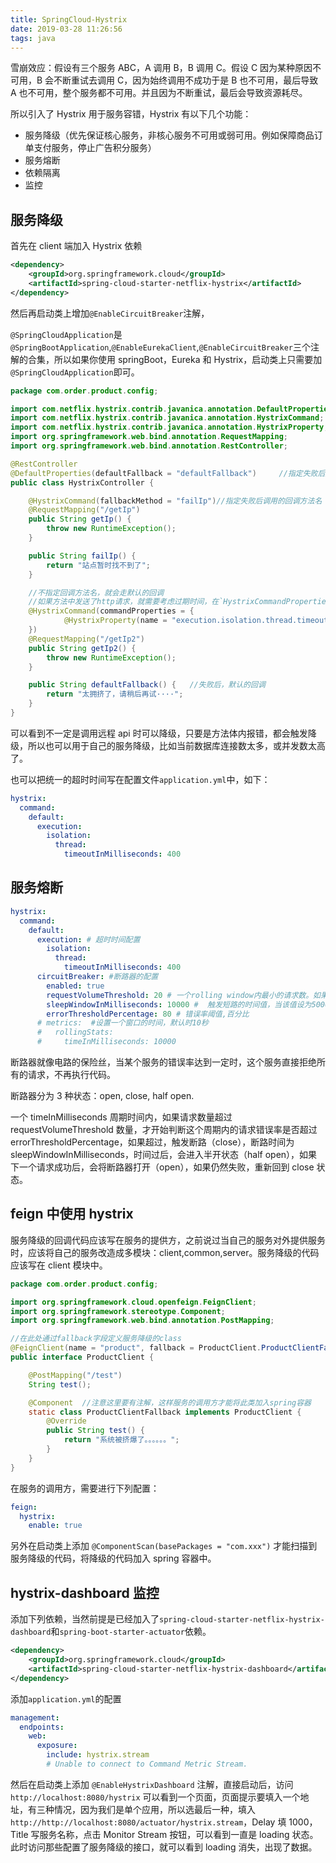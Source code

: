 ```yaml
---
title: SpringCloud-Hystrix
date: 2019-03-28 11:26:56
tags: java
---
```


雪崩效应：假设有三个服务 ABC，A 调用 B，B 调用 C。假设 C 因为某种原因不可用，B 会不断重试去调用 C，因为始终调用不成功于是 B 也不可用，最后导致 A 也不可用，整个服务都不可用。并且因为不断重试，最后会导致资源耗尽。

所以引入了 Hystrix 用于服务容错，Hystrix 有以下几个功能：

- 服务降级（优先保证核心服务，非核心服务不可用或弱可用。例如保障商品订单支付服务，停止广告积分服务）
- 服务熔断
- 依赖隔离
- 监控

## 服务降级

首先在 client 端加入 Hystrix 依赖

```xml
<dependency>
    <groupId>org.springframework.cloud</groupId>
    <artifactId>spring-cloud-starter-netflix-hystrix</artifactId>
</dependency>
```

然后再启动类上增加`@EnableCircuitBreaker`注解，

`@SpringCloudApplication`是`@SpringBootApplication`,`@EnableEurekaClient`,`@EnableCircuitBreaker`三个注解的合集，所以如果你使用 springBoot，Eureka 和 Hystrix，启动类上只需要加`@SpringCloudApplication`即可。

```java
package com.order.product.config;

import com.netflix.hystrix.contrib.javanica.annotation.DefaultProperties;
import com.netflix.hystrix.contrib.javanica.annotation.HystrixCommand;
import com.netflix.hystrix.contrib.javanica.annotation.HystrixProperty;
import org.springframework.web.bind.annotation.RequestMapping;
import org.springframework.web.bind.annotation.RestController;

@RestController
@DefaultProperties(defaultFallback = "defaultFallback")     //指定失败后默认的回调方法名
public class HystrixController {

    @HystrixCommand(fallbackMethod = "failIp")//指定失败后调用的回调方法名
    @RequestMapping("/getIp")
    public String getIp() {
        throw new RuntimeException();
    }

    public String failIp() {
        return "站点暂时找不到了";
    }

    //不指定回调方法名，就会走默认的回调
    //如果方法中发送了http请求，就需要考虑过期时间，在`HystrixCommandProperties.java`中看到默认的超时时间是一秒钟，可以手动设置为3秒
    @HystrixCommand(commandProperties = {
            @HystrixProperty(name = "execution.isolation.thread.timeoutInMilliseconds", value = "3000")
    })
    @RequestMapping("/getIp2")
    public String getIp2() {
        throw new RuntimeException();
    }

    public String defaultFallback() {   //失败后，默认的回调
        return "太拥挤了，请稍后再试····";
    }
}
```

可以看到不一定是调用远程 api 时可以降级，只要是方法体内报错，都会触发降级，所以也可以用于自己的服务降级，比如当前数据库连接数太多，或并发数太高了。

也可以把统一的超时时间写在配置文件`application.yml`中，如下：

```yml
hystrix:
  command:
    default:
      execution:
        isolation:
          thread:
            timeoutInMilliseconds: 400
```

## 服务熔断

```yml
hystrix:
  command:
    default:
      execution: # 超时时间配置
        isolation:
          thread:
            timeoutInMilliseconds: 400
      circuitBreaker: #断路器的配置
        enabled: true
        requestVolumeThreshold: 20 # 一个rolling window内最小的请求数。如果设为20，那么当一个rolling window的时间内（比如说1个rolling window是10秒）收到19个请求，即使19个请求都失败，也不会触发circuit break。默认20
        sleepWindowInMilliseconds: 10000 #  触发短路的时间值，当该值设为5000时，则当触发circuit break后的5000毫秒内都会拒绝request，也就是5000毫秒后才会关闭circuit。默认5000
        errorThresholdPercentage: 80 # 错误率阈值,百分比
      # metrics:  #设置一个窗口的时间，默认时10秒
      #   rollingStats:
      #     timeInMilliseconds: 10000
```

断路器就像电路的保险丝，当某个服务的错误率达到一定时，这个服务直接拒绝所有的请求，不再执行代码。

断路器分为 3 种状态：open, close, half open.

一个 timeInMilliseconds 周期时间内，如果请求数量超过 requestVolumeThreshold 数量，才开始判断这个周期内的请求错误率是否超过 errorThresholdPercentage，如果超过，触发断路（close），断路时间为 sleepWindowInMilliseconds，时间过后，会进入半开状态（half open），如果下一个请求成功后，会将断路器打开（open），如果仍然失败，重新回到 close 状态。

## feign 中使用 hystrix

服务降级的回调代码应该写在服务的提供方，之前说过当自己的服务对外提供服务时，应该将自己的服务改造成多模块：client,common,server。服务降级的代码应该写在 client 模块中。

```java
package com.order.product.config;

import org.springframework.cloud.openfeign.FeignClient;
import org.springframework.stereotype.Component;
import org.springframework.web.bind.annotation.PostMapping;

//在此处通过fallback字段定义服务降级的class
@FeignClient(name = "product", fallback = ProductClient.ProductClientFallback.class)
public interface ProductClient {

    @PostMapping("/test")
    String test();

    @Component  //注意这里要有注解，这样服务的调用方才能将此类加入spring容器
    static class ProductClientFallback implements ProductClient {
        @Override
        public String test() {
            return "系统被挤爆了。。。。。。";
        }
    }
}
```

在服务的调用方，需要进行下列配置：

```yml
feign:
  hystrix:
    enable: true
```

另外在启动类上添加 `@ComponentScan(basePackages = "com.xxx")` 才能扫描到服务降级的代码，将降级的代码加入 spring 容器中。

## hystrix-dashboard 监控

添加下列依赖，当然前提是已经加入了`spring-cloud-starter-netflix-hystrix-dashboard`和`spring-boot-starter-actuator`依赖。

```xml
<dependency>
    <groupId>org.springframework.cloud</groupId>
    <artifactId>spring-cloud-starter-netflix-hystrix-dashboard</artifactId>
</dependency>
```

添加`application.yml`的配置

```yml
management:
  endpoints:
    web:
      exposure:
        include: hystrix.stream
        # Unable to connect to Command Metric Stream.
```

然后在启动类上添加 `@EnableHystrixDashboard` 注解，直接启动后，访问 `http://localhost:8080/hystrix` 可以看到一个页面，页面提示要填入一个地址，有三种情况，因为我们是单个应用，所以选最后一种，填入`http://http://localhost:8080/actuator/hystrix.stream`，Delay 填 1000，Title 写服务名称，点击 Monitor Stream 按钮，可以看到一直是 loading 状态。此时访问那些配置了服务降级的接口，就可以看到 loading 消失，出现了数据。
